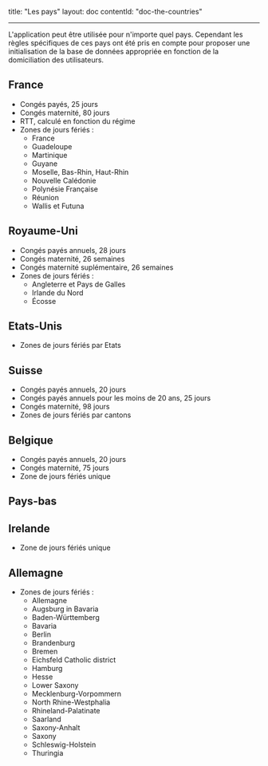 title: "Les pays"
layout: doc
contentId: "doc-the-countries"

---

L'application peut être utilisée pour n'importe quel pays. Cependant les règles
spécifiques de ces pays ont été pris en compte pour proposer une initialisation
de la base de données appropriée en fonction de la domiciliation des utilisateurs.

<!-- more -->

## France

- Congés payés, 25 jours
- Congés maternité, 80 jours
- RTT, calculé en fonction du régime
- Zones de jours fériés :
  - France
  - Guadeloupe
  - Martinique
  - Guyane
  - Moselle, Bas-Rhin, Haut-Rhin
  - Nouvelle Calédonie
  - Polynésie Française
  - Réunion
  - Wallis et Futuna

## Royaume-Uni

- Congés payés annuels, 28 jours
- Congés maternité, 26 semaines
- Congés maternité suplémentaire, 26 semaines
- Zones de jours fériés :
  - Angleterre et Pays de Galles
  - Irlande du Nord
  - Écosse

## Etats-Unis

- Zones de jours fériés par Etats

## Suisse

- Congés payés annuels, 20 jours
- Congés payés annuels pour les moins de 20 ans, 25 jours
- Congés maternité, 98 jours
- Zones de jours fériés par cantons


## Belgique

- Congés payés annuels, 20 jours
- Congés maternité, 75 jours
- Zone de jours fériés unique

## Pays-bas


## Irelande

- Zone de jours fériés unique

## Allemagne

- Zones de jours fériés :
  - Allemagne
  - Augsburg in Bavaria
  - Baden-Württemberg
  - Bavaria
  - Berlin
  - Brandenburg
  - Bremen
  - Eichsfeld Catholic district
  - Hamburg
  - Hesse
  - Lower Saxony
  - Mecklenburg-Vorpommern
  - North Rhine-Westphalia
  - Rhineland-Palatinate
  - Saarland
  - Saxony-Anhalt
  - Saxony
  - Schleswig-Holstein
  - Thuringia
